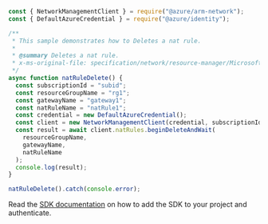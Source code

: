 ```javascript
const { NetworkManagementClient } = require("@azure/arm-network");
const { DefaultAzureCredential } = require("@azure/identity");

/**
 * This sample demonstrates how to Deletes a nat rule.
 *
 * @summary Deletes a nat rule.
 * x-ms-original-file: specification/network/resource-manager/Microsoft.Network/stable/2021-05-01/examples/NatRuleDelete.json
 */
async function natRuleDelete() {
  const subscriptionId = "subid";
  const resourceGroupName = "rg1";
  const gatewayName = "gateway1";
  const natRuleName = "natRule1";
  const credential = new DefaultAzureCredential();
  const client = new NetworkManagementClient(credential, subscriptionId);
  const result = await client.natRules.beginDeleteAndWait(
    resourceGroupName,
    gatewayName,
    natRuleName
  );
  console.log(result);
}

natRuleDelete().catch(console.error);
```

Read the [SDK documentation](https://github.com/Azure/azure-sdk-for-js/blob/%40azure%2Farm-network_27.0.0/sdk/network/arm-network/README.md) on how to add the SDK to your project and authenticate.
